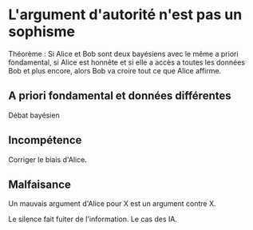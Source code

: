 # L'argument d'autorité n'est pas un sophisme

Théorème : Si Alice et Bob sont deux bayésiens avec le même a priori fondamental,
si Alice est honnête et si elle a accès a toutes les données Bob et plus encore,
alors Bob va croire tout ce que Alice affirme.

## A priori fondamental et données différentes

Débat bayésien

## Incompétence

Corriger le biais d'Alice.

## Malfaisance

Un mauvais argument d'Alice pour X est un argument contre X.

Le silence fait fuiter de l'information. Le cas des IA.
